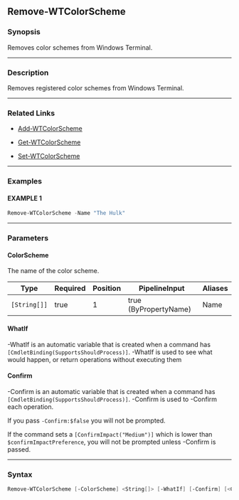 Remove-WTColorScheme
--------------------




### Synopsis
Removes color schemes from Windows Terminal.



---


### Description

Removes registered color schemes from Windows Terminal.



---


### Related Links
* [Add-WTColorScheme](Add-WTColorScheme.md)



* [Get-WTColorScheme](Get-WTColorScheme.md)



* [Set-WTColorScheme](Set-WTColorScheme.md)





---


### Examples
#### EXAMPLE 1
```PowerShell
Remove-WTColorScheme -Name "The Hulk"
```



---


### Parameters
#### **ColorScheme**

The name of the color scheme.






|Type        |Required|Position|PipelineInput        |Aliases|
|------------|--------|--------|---------------------|-------|
|`[String[]]`|true    |1       |true (ByPropertyName)|Name   |



#### **WhatIf**
-WhatIf is an automatic variable that is created when a command has ```[CmdletBinding(SupportsShouldProcess)]```.
-WhatIf is used to see what would happen, or return operations without executing them
#### **Confirm**
-Confirm is an automatic variable that is created when a command has ```[CmdletBinding(SupportsShouldProcess)]```.
-Confirm is used to -Confirm each operation.

If you pass ```-Confirm:$false``` you will not be prompted.


If the command sets a ```[ConfirmImpact("Medium")]``` which is lower than ```$confirmImpactPreference```, you will not be prompted unless -Confirm is passed.



---


### Syntax
```PowerShell
Remove-WTColorScheme [-ColorScheme] <String[]> [-WhatIf] [-Confirm] [<CommonParameters>]
```

